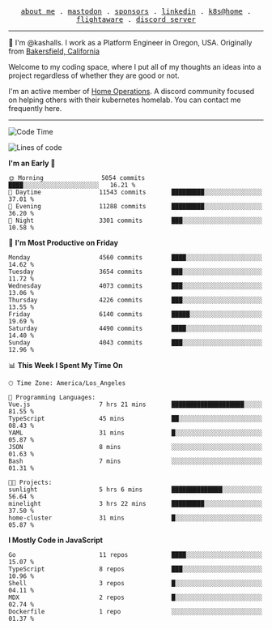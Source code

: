 <p align="center">
  <samp>
    <a href="https://jordanjones.org/">about me</a> .
    <a rel="me" href="https://mastodon.social/@kashall">mastodon</a> .
    <a href="https://github.com/sponsors/kashalls">sponsors</a> .
    <a href="https://linkedin.com/in/jordpjones">linkedin</a> .
    <a href="https://github.com/kashalls/home-cluster">k8s@home</a> .
    <a href="https://flightaware.com/adsb/stats/user/kashalls">flightaware</a> .
    <a href="https://discord.gg/V2WrCfqba9">discord server</a>
  </samp>
</p>

----------------------------------------------------------------

:wave: I'm @kashalls. I work as a Platform Engineer in Oregon, USA. Originally from [Bakersfield, California](https://maps.app.goo.gl/QQMtywTWghpXB6Tu6)

Welcome to my coding space, where I put all of my thoughts an ideas into a project regardless of whether they are good or not.

I'm an active member of [Home Operations](https://discord.gg/home-operations). A discord community focused on helping others with their kubernetes homelab. You can contact me frequently here.

----------------------------------------------------------------
<!--START_SECTION:waka-->
![Code Time](http://img.shields.io/badge/Code%20Time-2%2C438%20hrs%2055%20mins-blue)

![Lines of code](https://img.shields.io/badge/From%20Hello%20World%20I%27ve%20Written-9.8%20million%20lines%20of%20code-blue)

**I'm an Early 🐤** 

```text
🌞 Morning                5054 commits        ████░░░░░░░░░░░░░░░░░░░░░   16.21 % 
🌆 Daytime                11543 commits       █████████░░░░░░░░░░░░░░░░   37.01 % 
🌃 Evening                11288 commits       █████████░░░░░░░░░░░░░░░░   36.20 % 
🌙 Night                  3301 commits        ███░░░░░░░░░░░░░░░░░░░░░░   10.58 % 
```
📅 **I'm Most Productive on Friday** 

```text
Monday                   4560 commits        ████░░░░░░░░░░░░░░░░░░░░░   14.62 % 
Tuesday                  3654 commits        ███░░░░░░░░░░░░░░░░░░░░░░   11.72 % 
Wednesday                4073 commits        ███░░░░░░░░░░░░░░░░░░░░░░   13.06 % 
Thursday                 4226 commits        ███░░░░░░░░░░░░░░░░░░░░░░   13.55 % 
Friday                   6140 commits        █████░░░░░░░░░░░░░░░░░░░░   19.69 % 
Saturday                 4490 commits        ████░░░░░░░░░░░░░░░░░░░░░   14.40 % 
Sunday                   4043 commits        ███░░░░░░░░░░░░░░░░░░░░░░   12.96 % 
```


📊 **This Week I Spent My Time On** 

```text
🕑︎ Time Zone: America/Los_Angeles

💬 Programming Languages: 
Vue.js                   7 hrs 21 mins       ████████████████████░░░░░   81.55 % 
TypeScript               45 mins             ██░░░░░░░░░░░░░░░░░░░░░░░   08.43 % 
YAML                     31 mins             █░░░░░░░░░░░░░░░░░░░░░░░░   05.87 % 
JSON                     8 mins              ░░░░░░░░░░░░░░░░░░░░░░░░░   01.63 % 
Bash                     7 mins              ░░░░░░░░░░░░░░░░░░░░░░░░░   01.31 % 

🐱‍💻 Projects: 
sunlight                 5 hrs 6 mins        ██████████████░░░░░░░░░░░   56.64 % 
minelight                3 hrs 22 mins       █████████░░░░░░░░░░░░░░░░   37.50 % 
home-cluster             31 mins             █░░░░░░░░░░░░░░░░░░░░░░░░   05.87 % 
```

**I Mostly Code in JavaScript** 

```text
Go                       11 repos            ████░░░░░░░░░░░░░░░░░░░░░   15.07 % 
TypeScript               8 repos             ███░░░░░░░░░░░░░░░░░░░░░░   10.96 % 
Shell                    3 repos             █░░░░░░░░░░░░░░░░░░░░░░░░   04.11 % 
MDX                      2 repos             █░░░░░░░░░░░░░░░░░░░░░░░░   02.74 % 
Dockerfile               1 repo              ░░░░░░░░░░░░░░░░░░░░░░░░░   01.37 % 
```




<!--END_SECTION:waka-->
